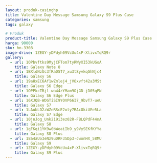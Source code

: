 ```yaml
---
layout: produk-casinghp
title: Valentine Day Message Samsung Galaxy S9 Plus Case
categories: samsung
tags: galaxy

# Produk
product-title: Valentine Day Message Samsung Galaxy S9 Plus Case
harga: 90000
sku: hn-3308
image-drive: 1ZEGY-yDPdyh09VcUu4xP-XlivxTqRQ9r
gallery:
  - url: 1OPbvftks9MyjCFTom7tyRWyXI53kUGoA
    title: Galaxy Note 8
  - url: 1BXldNzUc3fRaDST7_xu3t8yvkqGhNjc4
    title: Galaxy S6
  - url: 19aHxEC6Af1wZmlej4_jVOxvft42a3MSt
    title: Galaxy S6 Edge
  - url: 1OPPkcTBjl-wa44zYMam9OjGD-jD05qPN
    title: Galaxy S6 Edge Plus
  - url: 16XJQB-WDGTiSI9YOVP66I7_9bvT7-ueU
    title: Galaxy S7
  - url: 1LAubLD2zWZeRScE2oty7RAcOkiUEe5La
    title: Galaxy S7 Edge
  - url: 10jnJog_Unk2i9i3ez02R-FBLQPdF44nA
    title: Galaxy S8
  - url: 1gFKqi1YK9w0bWeaiIb9_y9VySEKfKYYa
    title: Galaxy S8 Plus
  - url: 18a4aUo3eNz9uDRF3SDp3-cwonHX_58MU
    title: Galaxy S9
  - url: 1ZEGY-yDPdyh09VcUu4xP-XlivxTqRQ9r
    title: Galaxy S9 Plus
---
```

